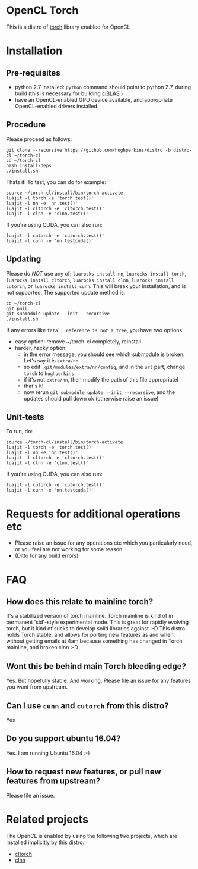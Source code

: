 # OpenCL Torch

This is a distro of [torch](http://torch.ch) library enabled for OpenCL

# Installation

## Pre-requisites

* python 2.7 installed: `python` command should point to python 2.7, during build (this is necessary for building [clBLAS](https://github.com/clMathLibraries/clBLAS) )
* have an OpenCL-enabled GPU device available, and appropriate OpenCL-enabled drivers installed

## Procedure

Please proceed as follows:
```
git clone --recursive https://github.com/hughperkins/distro -b distro-cl ~/torch-cl
cd ~/torch-cl
bash install-deps
./install.sh
```
Thats it!  To test, you can do for example:
```
source ~/torch-cl/install/bin/torch-activate
luajit -l torch -e 'torch.test()'
luajit -l nn -e 'nn.test()'
luajit -l cltorch -e 'cltorch.test()'
luajit -l clnn -e 'clnn.test()'
```
If you're using CUDA, you can also run:
```
luajit -l cutorch -e 'cutorch.test()'
luajit -l cunn -e 'nn.testcuda()'
```

## Updating

Please do *NOT* use any of: `luarocks install nn`, `luarocks install torch`, `luarocks install cltorch`, `luarocks install clnn`,
`luarocks install cutorch`, or `luarocks install cunn`.  This will break your installation, and is not supported.  The supported update method is:
```
cd ~/torch-cl
git pull
git submodule update --init --recursive
./install.sh
```
If any errors like `fatal: reference is not a tree`, you have two options:
* easy option: remove ~/torch-cl completely, reinstall
* harder, hacky option:
  * in the error message, you should see which submodule is broken.  Let's say it is `extra/nn`
  * so edit `.git/modules/extra/nn/config`, and in the `url` part, change `torch` to `hughperkins`
  * if it's not `extra/nn`, then modify the path of this file appropriatel
  * that's it!
  * now rerun `git submodule update --init --recursive`, and the updates should pull down ok (otherwise raise an issue)

## Unit-tests

To run, do:
```
source ~/torch-cl/install/bin/torch-activate
luajit -l torch -e 'torch.test()'
luajit -l nn -e 'nn.test()'
luajit -l cltorch -e 'cltorch.test()'
luajit -l clnn -e 'clnn.test()'
```
If you're using CUDA, you can also run:
```
luajit -l cutorch -e 'cutorch.test()'
luajit -l cunn -e 'nn.testcuda()'
```

# Requests for additional operations etc

* Please raise an issue for any operations etc which you particularly need, or you feel are not working for some reason.
* (Ditto for any build errors)

# FAQ

## How does this relate to mainline torch?

It's a stabilized version of torch mainline.  Torch mainline is kind of in permanent 'sid'-style
experimental mode.  This is great for rapidly evolving torch, but it kind of sucks to develop solid
libraries against :-D  This distro holds Torch stable, and allows for porting new features as and when,
without getting emails at 4am because something has changed in Torch mainline, and broken clnn :-D

## Wont this be behind main Torch bleeding edge?

Yes.  But hopefully stable.  And working.  Please file an issue for any features you want from upstream.

## Can I use `cunn` and `cutorch` from this distro?

Yes

## Do you support ubuntu 16.04?

Yes.  I am running Ubuntu 16.04 :-)

## How to request new features, or pull new features from upstream?

Please file an issue.

# Related projects

The OpenCL is enabled by using the following two projects, which are installed implicitly by this distro:
* [cltorch](https://github.com/hughperkins/cltorch)
* [clnn](https://github.com/hughperkins/clnn)

